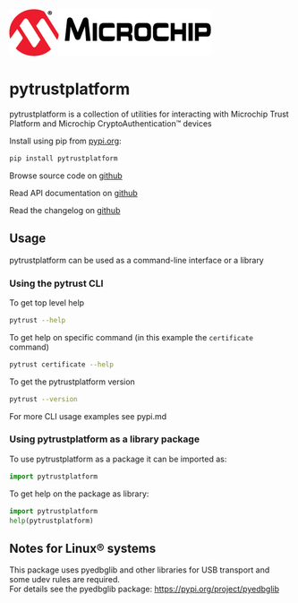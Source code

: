[![MCHP](images/microchip.png)](https://www.microchip.com)

# pytrustplatform
pytrustplatform is a collection of utilities for interacting with Microchip Trust Platform and
Microchip CryptoAuthentication™ devices

Install using pip from [pypi.org](https://pypi.org/project/pytrustplatform/):
```bash
pip install pytrustplatform
```

Browse source code on [github](https://github.com/microchip-pic-avr-tools/pytrustplatform)

Read API documentation on [github](https://microchip-pic-avr-tools.github.io/pytrustplatform)

Read the changelog on [github](https://github.com/microchip-pic-avr-tools/pytrustplatform/blob/main/CHANGELOG.md)

## Usage
pytrustplatform can be used as a command-line interface or a library

### Using the pytrust CLI
To get top level help
```bash
pytrust --help
```
To get help on specific command (in this example the `certificate` command)
```bash
pytrust certificate --help
```
To get the pytrustplatform version
```bash
pytrust --version
```

For more CLI usage examples see pypi.md

### Using pytrustplatform as a library package

To use pytrustplatform as a package it can be imported as:
```python
import pytrustplatform
```
To get help on the package as library:
```python
import pytrustplatform
help(pytrustplatform)
```

## Notes for Linux® systems
This package uses pyedbglib and other libraries for USB transport and some udev rules are required.  
For details see the pyedbglib package: https://pypi.org/project/pyedbglib
